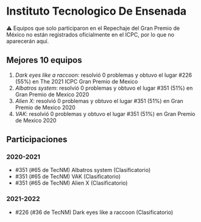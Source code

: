 # Instituto Tecnologico De Ensenada

:warning: Equipos que solo participaron en el Repechaje del Gran Premio de México no están registrados oficialmente en el ICPC, por lo que no aparecerán aquí.

## Mejores 10 equipos

1. _Dark eyes like a raccoon_: resolvió 0 problemas y obtuvo el lugar #226 (55%) en The 2021 ICPC Gran Premio de Mexico
1. _Albatros system_: resolvió 0 problemas y obtuvo el lugar #351 (51%) en Gran Premio de Mexico 2020
1. _Alien X_: resolvió 0 problemas y obtuvo el lugar #351 (51%) en Gran Premio de Mexico 2020
1. _VAK_: resolvió 0 problemas y obtuvo el lugar #351 (51%) en Gran Premio de Mexico 2020

## Participaciones

### 2020-2021

- #351 (#65 de TecNM) Albatros system (Clasificatorio)
- #351 (#65 de TecNM) VAK (Clasificatorio)
- #351 (#65 de TecNM) Alien X (Clasificatorio)

### 2021-2022

- #226 (#36 de TecNM) Dark eyes like a raccoon (Clasificatorio)



